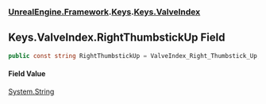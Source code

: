 ### [UnrealEngine.Framework](./UnrealEngine-Framework.md 'UnrealEngine.Framework').[Keys](./Keys.md 'UnrealEngine.Framework.Keys').[Keys.ValveIndex](./Keys-ValveIndex.md 'UnrealEngine.Framework.Keys.ValveIndex')
## Keys.ValveIndex.RightThumbstickUp Field
  
```csharp
public const string RightThumbstickUp = ValveIndex_Right_Thumbstick_Up;
```
#### Field Value
[System.String](https://docs.microsoft.com/en-us/dotnet/api/System.String 'System.String')  
